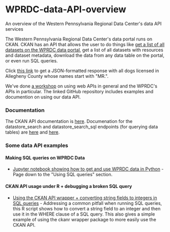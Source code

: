 # WPRDC-data-API-overview
An overview of the Western Pennsylvania Regional Data Center's data API services

The Western Pennsylvania Regional Data Center's data portal runs on CKAN. CKAN has an API that allows the user to do things like [get a list of all datasets on the WPRDC data portal](https://data.wprdc.org/api/3/action/package_list), get a list of all datasets with resources and dataset metadata, download the data from any data table on the portal, or even run SQL queries.

Click [this link](https://data.wprdc.org/api/3/action/datastore_search_sql?sql=SELECT%20*%20from%20%2237b11f07-361f-442a-966e-fbdc5eef0840%22%20WHERE%20%22DogName%22%20LIKE%20%27MR.%%27) to get a JSON-formatted response with all dogs licensed in Allegheny County whose names start with "MR.".

We've done [a workshop](https://github.com/WPRDC/api-training) on using web APIs in general and the WPRDC's APIs in particular. The linked GitHub repository includes examples and documention on using our data API.

### Documentation
The CKAN API documentation is [here](https://docs.ckan.org/en/2.7/api/index.html). Documenation for the datastore_search and datastore_search_sql endpoints (for querying data tables) are [here](https://docs.ckan.org/en/2.7/maintaining/datastore.html#ckanext.datastore.logic.action.datastore_search) and [here](https://docs.ckan.org/en/2.7/maintaining/datastore.html#ckanext.datastore.logic.action.datastore_search_sql). 

### Some data API examples
#### Making SQL queries on WPRDC Data
- [Jupyter notebook showing how to get and use WPRDC data in Python](https://github.com/WPRDC/Jupyter-notebooks-by-dataset/blob/master/Crash-Data-Analysis.ipynb) - Page down to the "Using SQL queries" section.
#### CKAN API usage under R + debugging a broken SQL query
- [Using the CKAN API wrapper + converting string fields to integers in SQL queries](https://gist.github.com/drw/3fa37a32dcb49d42820347b8b735bec3) - Addressing a common pitfall when running SQL queries, this R script shows how to convert a string field to an integer and then use it in the WHERE clause of a SQL query. This also gives a simple example of using the ckanr wrapper package to more easily use the CKAN API.
